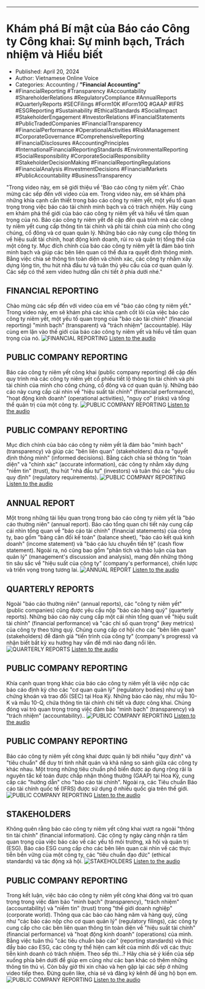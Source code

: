 
---

# Khám phá Bí mật của Báo cáo Công ty Công khai: Sự minh bạch, Trách nhiệm và Hiểu biết

- Published: April 20, 2024
- Author: Vietnamese Online Voice
- Categories: Accounting / **"Financial Accounting"**
- #FinancialReporting #Transparency #Accountability #ShareholderRelations #RegulatoryCompliance #AnnualReports #QuarterlyReports #SECFilings #Form10K #Form10Q #GAAP #IFRS #ESGReporting #Sustainability #EthicalStandards #SocialImpact #StakeholderEngagement #InvestorRelations #FinancialStatements #PublicTradedCompanies #FinancialTransparency #FinancialPerformance #OperationalActivities #RiskManagement #CorporateGovernance #ComprehensiveReporting #FinancialDisclosures #AccountingPrinciples #InternationalFinancialReportingStandards #EnvironmentalReporting #SocialResponsibility #CorporateSocialResponsibility #StakeholderDecisionMaking #FinancialReportingRegulations #FinancialAnalysis #InvestmentDecisions #FinancialMarkets #PublicAccountability #BusinessTransparency

"Trong video này, em sẽ giới thiệu về 'Báo cáo công ty niêm yết'. Chào mừng các sếp đến với video của em. Trong video này, em sẽ khám phá những khía cạnh cần thiết trong báo cáo công ty niêm yết, một yếu tố quan trọng trong việc báo cáo tài chính minh bạch và có trách nhiệm. Hãy cùng em khám phá thế giới của báo cáo công ty niêm yết và hiểu về tầm quan trọng của nó. Báo cáo công ty niêm yết đề cập đến quá trình mà các công ty niêm yết cung cấp thông tin tài chính và phi tài chính của mình cho công chúng, cổ đông và cơ quan quản lý. Những báo cáo này cung cấp thông tin về hiệu suất tài chính, hoạt động kinh doanh, rủi ro và quản trị tổng thể của một công ty. Mục đích chính của báo cáo công ty niêm yết là đảm bảo tính minh bạch và giúp các bên liên quan có thể đưa ra quyết định thông minh. Bằng việc chia sẻ thông tin toàn diện và chính xác, các công ty nhằm xây dựng lòng tin, thu hút nhà đầu tư và tuân thủ yêu cầu của cơ quan quản lý. Các sếp có thể xem video hướng dẫn chi tiết ở phía dưới nhé."


## FINANCIAL REPORTING

Chào mừng các sếp đến với video của em về "báo cáo công ty niêm yết." Trong video này, em sẽ khám phá các khía cạnh cốt lõi của việc báo cáo công ty niêm yết, một yếu tố quan trọng của "báo cáo tài chính" (financial reporting) "minh bạch" (transparent) và "trách nhiệm" (accountable). Hãy cùng em lặn vào thế giới của báo cáo công ty niêm yết và hiểu về tầm quan trọng của nó.
![FINANCIAL REPORTING](https://http-archiver-apis-production-80.schnworks.com/storage/images/transitions/2024-04-20/transition--16280121013-Montserrat-Medium-7B1FA2.jpg)
[Listen to the audio](https://http-archiver-apis-production-80.schnworks.com/storage/audio/file-5699507723.mp3)



## PUBLIC COMPANY REPORTING

Báo cáo công ty niêm yết công khai (public company reporting) đề cập đến quy trình mà các công ty niêm yết cổ phiếu tiết lộ thông tin tài chính và phi tài chính của mình cho công chúng, cổ đông và cơ quan quản lý. Những báo cáo này cung cấp cái nhìn về "hiệu suất tài chính" (financial performance), "hoạt động kinh doanh" (operational activities), "nguy cơ" (risks) và tổng thể quản trị của một công ty.
![PUBLIC COMPANY REPORTING](https://http-archiver-apis-production-80.schnworks.com/storage/images/transitions/2024-04-20/transition--18347893468-Montserrat-Medium-303F9F.jpg)
[Listen to the audio](https://http-archiver-apis-production-80.schnworks.com/storage/audio/file-1584752119.mp3)



## PUBLIC COMPANY REPORTING

Mục đích chính của báo cáo công ty niêm yết là đảm bảo "minh bạch" (transparency) và giúp các "bên liên quan" (stakeholders) đưa ra "quyết định thông minh" (informed decisions). Bằng cách chia sẻ thông tin "toàn diện" và "chính xác" (accurate information), các công ty nhằm xây dựng "niềm tin" (trust), thu hút "nhà đầu tư" (investors) và tuân thủ các "yêu cầu quy định" (regulatory requirements).
![PUBLIC COMPANY REPORTING](https://http-archiver-apis-production-80.schnworks.com/storage/images/transitions/2024-04-20/transition--18893708895-Montserrat-Bold-7B1FA2.jpg)
[Listen to the audio](https://http-archiver-apis-production-80.schnworks.com/storage/audio/file-18207099485.mp3)



## ANNUAL REPORT

Một trong những tài liệu quan trọng trong báo cáo công ty niêm yết là "báo cáo thường niên" (annual report). Báo cáo tổng quan chi tiết này cung cấp cái nhìn tổng quan về "báo cáo tài chính" (financial statements) của công ty, bao gồm "bảng cân đối kế toán" (balance sheet), "báo cáo kết quả kinh doanh" (income statement) và "báo cáo lưu chuyển tiền tệ" (cash flow statement). Ngoài ra, nó cũng bao gồm "phân tích và thảo luận của ban quản lý" (management's discussion and analysis), mang đến những thông tin sâu sắc về "hiệu suất của công ty" (company's performance), chiến lược và triển vọng trong tương lai.
![ANNUAL REPORT](https://http-archiver-apis-production-80.schnworks.com/storage/images/transitions/2024-04-20/transition--5058897193-Montserrat-Regular-303F9F.jpg)
[Listen to the audio](https://http-archiver-apis-production-80.schnworks.com/storage/audio/file-17652464364.mp3)



## QUARTERLY REPORTS


Ngoài "báo cáo thường niên" (annual reports), các "công ty niêm yết" (public companies) cũng được yêu cầu nộp "báo cáo hàng quý" (quarterly reports). Những báo cáo này cung cấp một cái nhìn tổng quan về "hiệu suất tài chính" (financial performance) và "các chỉ số quan trọng" (key metrics) của công ty theo từng quý. Chúng cung cấp cơ hội cho các "bên liên quan" (stakeholders) để đánh giá "tiến trình của công ty" (company's progress) và nhận biết bất kỳ xu hướng hay vấn đề mới nào đang nổi lên.
![QUARTERLY REPORTS](https://http-archiver-apis-production-80.schnworks.com/storage/images/transitions/2024-04-20/transition-6234247649-Montserrat-Regular-303F9F.jpg)
[Listen to the audio](https://http-archiver-apis-production-80.schnworks.com/storage/audio/file-28275469617.mp3)



## PUBLIC COMPANY REPORTING

Khía cạnh quan trọng khác của báo cáo công ty niêm yết là việc nộp các báo cáo định kỳ cho các "cơ quan quản lý" (regulatory bodies) như uỷ ban chứng khoán và trao đổi (SEC) tại Hoa Kỳ. Những báo cáo này, như mẫu 10-K và mẫu 10-Q, chứa thông tin tài chính chi tiết và được công khai. Chúng đóng vai trò quan trọng trong việc đảm bảo "minh bạch" (transparency) và "trách nhiệm" (accountability)..
![PUBLIC COMPANY REPORTING](https://http-archiver-apis-production-80.schnworks.com/storage/images/transitions/2024-04-20/transition-12612330800-Montserrat-Medium-004895.jpg)
[Listen to the audio](https://http-archiver-apis-production-80.schnworks.com/storage/audio/file-10410422346.mp3)



## PUBLIC COMPANY REPORTING

Báo cáo công ty niêm yết công khai được quản lý bởi nhiều "quy định" và "tiêu chuẩn" để duy trì tính nhất quán và khả năng so sánh giữa các công ty khác nhau. Một trong những tiêu chuẩn phổ biến được áp dụng rộng rãi là nguyên tắc kế toán được chấp nhận thông thường (GAAP) tại Hoa Kỳ, cung cấp các "hướng dẫn" cho "báo cáo tài chính". Ngoài ra, các Tiêu chuẩn Báo cáo tài chính quốc tế (IFRS) được sử dụng ở nhiều quốc gia trên thế giới.
![PUBLIC COMPANY REPORTING](https://http-archiver-apis-production-80.schnworks.com/storage/images/transitions/2024-04-20/transition-35423419460-Montserrat-Black-512DA8.jpg)
[Listen to the audio](https://http-archiver-apis-production-80.schnworks.com/storage/audio/file-19255838105.mp3)



## STAKEHOLDERS

Không quên rằng báo cáo công ty niêm yết công khai vượt ra ngoài "thông tin tài chính" (financial information). Các công ty ngày càng nhận ra tầm quan trọng của việc báo cáo về các yếu tố môi trường, xã hội và quản trị (ESG). Báo cáo ESG cung cấp cho các bên liên quan cái nhìn về các thực tiễn bền vững của một công ty, các "tiêu chuẩn đạo đức" (ethical standards) và tác động xã hội.
![STAKEHOLDERS](https://http-archiver-apis-production-80.schnworks.com/storage/images/transitions/2024-04-20/transition--7741836517-Montserrat-Thin-4A148C.jpg)
[Listen to the audio](https://http-archiver-apis-production-80.schnworks.com/storage/audio/file-27633876591.mp3)



## PUBLIC COMPANY REPORTING

Trong kết luận, việc báo cáo công ty niêm yết công khai đóng vai trò quan trọng trong việc đảm bảo "minh bạch" (transparency), "trách nhiệm" (accountability) và "niềm tin" (trust) trong "thế giới doanh nghiệp" (corporate world). Thông qua các báo cáo hàng năm và hàng quý, cũng như "các báo cáo nộp cho cơ quan quản lý" (regulatory filings), các công ty cung cấp cho các bên liên quan thông tin toàn diện về "hiệu suất tài chính" (financial performance) và "hoạt động kinh doanh" (operations) của mình. Bằng việc tuân thủ "các tiêu chuẩn báo cáo" (reporting standards) và thúc đẩy báo cáo ESG, các công ty thể hiện cam kết của mình đối với các thực tiễn kinh doanh có trách nhiệm. Theo sếp thì...? Hãy chia sẻ ý kiến của sếp xuống phía bên dưới để giúp em cũng như các bạn khác có thêm những thông tin thú vị. Còn bây giờ thì xin chào và hẹn gặp lại các sếp ở những video tiếp theo. Đừng quên like, chia sẻ và đăng ký kênh để ủng hộ bọn em.
![PUBLIC COMPANY REPORTING](https://http-archiver-apis-production-80.schnworks.com/storage/images/transitions/2024-04-20/transition--25708341555-Montserrat-Bold-4A148C.jpg)
[Listen to the audio](https://http-archiver-apis-production-80.schnworks.com/storage/audio/file-37451581911.mp3)


